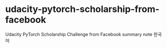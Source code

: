 # udacity-pytorch-scholarship-from-facebook
 Udacity PyTorch Scholarship Challenge from Facebook summary note 한국어
